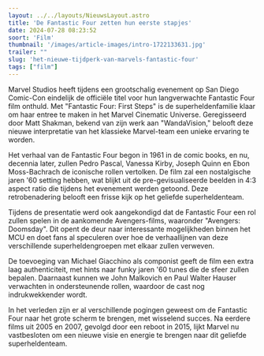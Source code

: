 ```yaml
---
layout: ../../layouts/NieuwsLayout.astro
title: 'De Fantastic Four zetten hun eerste stapjes'
date: 2024-07-28 08:23:52
soort: 'Film'
thumbnail: '/images/article-images/intro-1722133631.jpg'
trailer: ""
slug: 'het-nieuwe-tijdperk-van-marvels-fantastic-four'
tags: ["film"]
---
```


Marvel Studios heeft tijdens een grootschalig evenement op San Diego Comic-Con eindelijk de officiële titel voor hun langverwachte Fantastic Four film onthuld. Met "Fantastic Four: First Steps" is de superheldenfamilie klaar om haar entree te maken in het Marvel Cinematic Universe. Geregisseerd door Matt Shakman, bekend van zijn werk aan "WandaVision," belooft deze nieuwe interpretatie van het klassieke Marvel-team een unieke ervaring te worden.

Het verhaal van de Fantastic Four begon in 1961 in de comic books, en nu, decennia later, zullen Pedro Pascal, Vanessa Kirby, Joseph Quinn en Ebon Moss-Bachrach de iconische rollen vertolken. De film zal een nostalgische jaren '60 setting hebben, wat blijkt uit de pre-gevisualiseerde beelden in 4:3 aspect ratio die tijdens het evenement werden getoond. Deze retrobenadering belooft een frisse kijk op het geliefde superheldenteam.

Tijdens de presentatie werd ook aangekondigd dat de Fantastic Four een rol zullen spelen in de aankomende Avengers-films, waaronder "Avengers: Doomsday". Dit opent de deur naar interessante mogelijkheden binnen het MCU en doet fans al speculeren over hoe de verhaallijnen van deze verschillende superheldengroepen met elkaar zullen verweven.

De toevoeging van Michael Giacchino als componist geeft de film een extra laag authenticiteit, met hints naar funky jaren '60 tunes die de sfeer zullen bepalen. Daarnaast kunnen we John Malkovich en Paul Walter Hauser verwachten in ondersteunende rollen, waardoor de cast nog indrukwekkender wordt.

In het verleden zijn er al verschillende pogingen geweest om de Fantastic Four naar het grote scherm te brengen, met wisselend succes. Na eerdere films uit 2005 en 2007, gevolgd door een reboot in 2015, lijkt Marvel nu vastbesloten om een nieuwe visie en energie te brengen naar dit geliefde superheldenteam.
